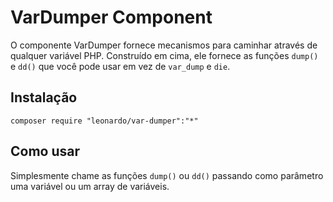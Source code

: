 VarDumper Component
================================

O componente VarDumper fornece mecanismos para caminhar através de qualquer
variável PHP. Construído em cima, ele fornece as funções `dump()` e `dd()` que você
pode usar em vez de `var_dump` e `die`.

Instalação
------------

    composer require "leonardo/var-dumper":"*"

Como usar
-----------

Simplesmente chame as funções `dump()` ou `dd()` passando como parâmetro uma variável ou um array de variáveis. 
